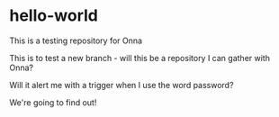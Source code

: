 # hello-world
This is a testing repository for Onna

This is to test a new branch - will this be a repository I can gather with Onna?

Will it alert me with a trigger when I use the word password?

We're going to find out!
